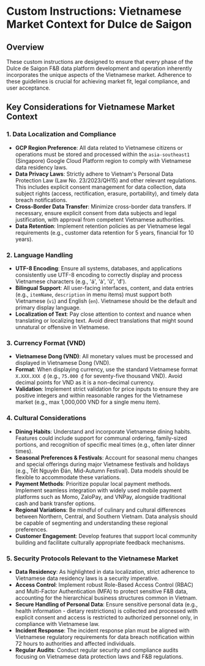 # Custom Instructions: Vietnamese Market Context for Dulce de Saigon

## Overview

These custom instructions are designed to ensure that every phase of the Dulce de Saigon F&B data platform development and operation inherently incorporates the unique aspects of the Vietnamese market. Adherence to these guidelines is crucial for achieving market fit, legal compliance, and user acceptance.

## Key Considerations for Vietnamese Market Context

### 1. Data Localization and Compliance

- **GCP Region Preference**: All data related to Vietnamese citizens or operations must be stored and processed within the `asia-southeast1` (Singapore) Google Cloud Platform region to comply with Vietnamese data residency laws.
- **Data Privacy Laws**: Strictly adhere to Vietnam's Personal Data Protection Law (Law No. 23/2023/QH15) and other relevant regulations. This includes explicit consent management for data collection, data subject rights (access, rectification, erasure, portability), and timely data breach notifications.
- **Cross-Border Data Transfer**: Minimize cross-border data transfers. If necessary, ensure explicit consent from data subjects and legal justification, with approval from competent Vietnamese authorities.
- **Data Retention**: Implement retention policies as per Vietnamese legal requirements (e.g., customer data retention for 5 years, financial for 10 years).

### 2. Language Handling

- **UTF-8 Encoding**: Ensure all systems, databases, and applications consistently use UTF-8 encoding to correctly display and process Vietnamese characters (e.g., 'á', 'à', 'ữ', 'đ').
- **Bilingual Support**: All user-facing interfaces, content, and data entries (e.g., `itemName`, `description` in menu items) must support both Vietnamese (`vi`) and English (`en`). Vietnamese should be the default and primary display language.
- **Localization of Text**: Pay close attention to context and nuance when translating or localizing text. Avoid direct translations that might sound unnatural or offensive in Vietnamese.

### 3. Currency Format (VND)

- **Vietnamese Dong (VND)**: All monetary values must be processed and displayed in Vietnamese Dong (VND).
- **Format**: When displaying currency, use the standard Vietnamese format `X.XXX.XXX ₫` (e.g., `75.000 ₫` for seventy-five thousand VND). Avoid decimal points for VND as it is a non-decimal currency.
- **Validation**: Implement strict validation for price inputs to ensure they are positive integers and within reasonable ranges for the Vietnamese market (e.g., max 1,000,000 VND for a single menu item).

### 4. Cultural Considerations

- **Dining Habits**: Understand and incorporate Vietnamese dining habits. Features could include support for communal ordering, family-sized portions, and recognition of specific meal times (e.g., often later dinner times).
- **Seasonal Preferences & Festivals**: Account for seasonal menu changes and special offerings during major Vietnamese festivals and holidays (e.g., Tết Nguyên Đán, Mid-Autumn Festival). Data models should be flexible to accommodate these variations.
- **Payment Methods**: Prioritize popular local payment methods. Implement seamless integration with widely used mobile payment platforms such as Momo, ZaloPay, and VNPay, alongside traditional cash and bank transfer options.
- **Regional Variations**: Be mindful of culinary and cultural differences between Northern, Central, and Southern Vietnam. Data analysis should be capable of segmenting and understanding these regional preferences.
- **Customer Engagement**: Develop features that support local community building and facilitate culturally appropriate feedback mechanisms.

### 5. Security Protocols Relevant to the Vietnamese Market

- **Data Residency**: As highlighted in data localization, strict adherence to Vietnamese data residency laws is a security imperative.
- **Access Control**: Implement robust Role-Based Access Control (RBAC) and Multi-Factor Authentication (MFA) to protect sensitive F&B data, accounting for the hierarchical business structures common in Vietnam.
- **Secure Handling of Personal Data**: Ensure sensitive personal data (e.g., health information - dietary restrictions) is collected and processed with explicit consent and access is restricted to authorized personnel only, in compliance with Vietnamese law.
- **Incident Response**: The incident response plan must be aligned with Vietnamese regulatory requirements for data breach notification within 72 hours to authorities and affected individuals.
- **Regular Audits**: Conduct regular security and compliance audits focusing on Vietnamese data protection laws and F&B regulations.